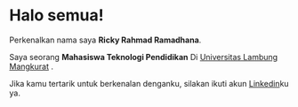 # Halo semua! 

Perkenalkan nama saya **Ricky Rahmad Ramadhana**.

Saya seorang **Mahasiswa Teknologi Pendidikan** Di [Universitas Lambung Mangkurat](https://tp.fkip.ulm.ac.id/) .


Jika kamu tertarik untuk berkenalan denganku, silakan ikuti akun [Linkedin](https://www.linkedin.com/in/ricky-rahmad-ramadhana-05a64a190/)ku ya.
